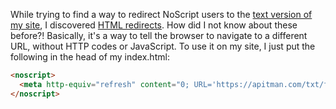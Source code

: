 While trying to find a way to redirect NoScript users to the
[text version of my site][0], I discovered [HTML redirects][1]. How did I not
know about these before?! Basically, it's a way to tell the browser to
navigate to a different URL, without HTTP codes or JavaScript. To use it on my
site, I just put the following in the head of my index.html:

```html
<noscript>
  <meta http-equiv="refresh" content="0; URL='https://apitman.com/txt/feed'" />
</noscript>
```

[0]: https://apitman.com/txt/feed

[1]: https://www.w3docs.com/snippets/html/how-to-redirect-a-web-page-in-html.html
